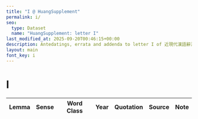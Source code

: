 ```yaml
---
title: "I @ HuangSupplement"
permalink: i/
seo:
  type: Dataset
  name: "HuangSupplement: letter I"
last_modified_at: 2025-09-20T00:46:15+00:00
description: Antedatings, errata and addenda to letter I of 近現代漢語辭源
layout: main
font_key: i
---
```

# I

<!-- Anything not in the table must be before this comment. -->

Lemma|Sense|Word Class|Year|Quotation|Source|Note|
---|---|---|---|---|---|---|
